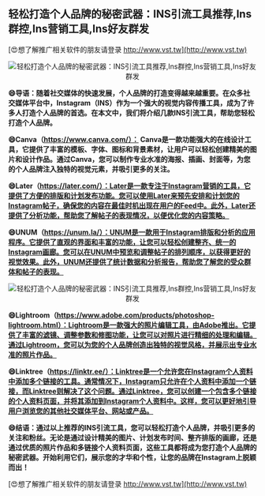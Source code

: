 ## **轻松打造个人品牌的秘密武器：INS引流工具推荐,Ins群控,Ins营销工具,Ins好友群发**

[😍想了解推广相关软件的朋友请登录 http://www.vst.tw](http://www.vst.tw)

 <center><img src="https://vst.tw/MP4/tuiguang/png/5.png" alt="轻松打造个人品牌的秘密武器：INS引流工具推荐,Ins群控,Ins营销工具,Ins好友群发"></center>

**😄导语：随着社交媒体的快速发展，个人品牌的打造变得越来越重要。在众多社交媒体平台中，Instagram（INS）作为一个强大的视觉内容传播工具，成为了许多人打造个人品牌的首选。在本文中，我们将介绍几款INS引流工具，帮助您轻松打造个人品牌。**

**😄Canva（https://www.canva.com/）： Canva是一款功能强大的在线设计工具，它提供了丰富的模板、字体、图标和背景素材，让用户可以轻松创建精美的图片和设计作品。通过Canva，您可以制作专业水准的海报、插画、封面等，为您的个人品牌注入独特的视觉元素，并吸引更多的关注。**

**😄Later（https://later.com/）：Later是一款专注于Instagram营销的工具，它提供了方便的排版和计划发布功能。您可以使用Later来预先安排和计划您的Instagram帖子，确保您的内容在最佳时机出现在用户的Feed中。此外，Later还提供了分析功能，帮助您了解帖子的表现情况，以便优化您的内容策略。**

**😄UNUM（https://unum.la/）：UNUM是一款用于Instagram排版和分析的应用程序。它提供了直观的界面和丰富的功能，让您可以轻松创建整齐、统一的Instagram画廊。您可以在UNUM中预览和调整帖子的排列顺序，以获得更好的视觉效果。此外，UNUM还提供了统计数据和分析报告，帮助您了解您的受众群体和帖子的表现。**

 <center><img src="https://vst.tw/MP4/tuiguang/png/5.png" alt="轻松打造个人品牌的秘密武器：INS引流工具推荐,Ins群控,Ins营销工具,Ins好友群发"></center>

**😄Lightroom（https://www.adobe.com/products/photoshop-lightroom.html）：Lightroom是一款强大的照片编辑工具，由Adobe推出。它提供了丰富的滤镜、调整参数和修图功能，让您可以对照片进行精细的处理和编辑。通过Lightroom，您可以为您的个人品牌创造出独特的视觉风格，并展示出专业水准的照片作品。**

**😄Linktree（https://linktr.ee/）：Linktree是一个允许您在Instagram个人资料中添加多个链接的工具。通常情况下，Instagram只允许在个人资料中添加一个链接，而Linktree则解决了这个问题。通过Linktree，您可以创建一个包含多个链接的个人资料页面，并将其添加到Instagram个人资料中。这样，您可以更好地引导用户浏览您的其他社交媒体平台、网站或产品。**

**😄结语：通过以上推荐的INS引流工具，您可以轻松打造个人品牌，并吸引更多的关注和粉丝。无论是通过设计精美的图片、计划发布时间、整齐排版的画廊，还是通过优质的照片作品和多链接个人资料页面，这些工具都将成为您打造个人品牌的秘密武器。开始利用它们，展示您的才华和个性，让您的品牌在Instagram上脱颖而出！**

[😍想了解推广相关软件的朋友请登录 http://www.vst.tw](http://www.vst.tw)



